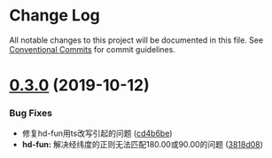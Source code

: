 # Change Log

All notable changes to this project will be documented in this file.
See [Conventional Commits](https://conventionalcommits.org) for commit guidelines.

# [0.3.0](https://172.20.2.10/yuanjinhui/hd-utils/compare/hd-fun@0.2.1...hd-fun@0.3.0) (2019-10-12)


### Bug Fixes

* 修复hd-fun用ts改写引起的问题 ([cd4b6be](https://172.20.2.10/yuanjinhui/hd-utils/commits/cd4b6be))
* **hd-fun:** 解决经纬度的正则无法匹配180.00或90.00的问题 ([3818d08](https://172.20.2.10/yuanjinhui/hd-utils/commits/3818d08))